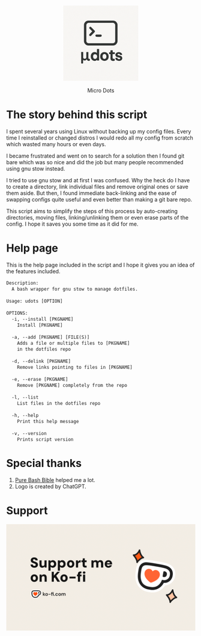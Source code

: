 <div align="center">
    <img width="200" src="images/logo.png" alt="Micro Dots Logo">
</div>
<p align="center">Micro Dots</p>

# The story behind this script
I spent several years using Linux without backing up my config files. Every time I reinstalled or changed distros I would redo all my config from scratch which wasted many hours or even days.

I became frustrated and went on to search for a solution then I found git bare which was so nice and did the job but many people recommended using gnu stow instead.

I tried to use gnu stow and at first I was confused. Why the heck do I have to create a directory, link individual files and remove original ones or save them aside. But then, I found immediate back-linking and the ease of swapping configs quite useful and even better than making a git bare repo.

This script aims to simplify the steps of this process by auto-creating directories, moving files, linking/unlinking them or even erase parts of the config. I hope it saves you some time as it did for me.

# Help page
This is the help page included in the script and I hope it gives you an idea of the features included.
```
Description:
  A bash wrapper for gnu stow to manage dotfiles.

Usage: udots [OPTION]

OPTIONS:
  -i, --install [PKGNAME]
    Install [PKGNAME]

  -a, --add [PKGNAME] [FILE(S)]
    Adds a file or multiple files to [PKGNAME] 
    in the dotfiles repo
  
  -d, --delink [PKGNAME]
    Remove links pointing to files in [PKGNAME]
  
  -e, --erase [PKGNAME]
    Remove [PKGNAME] completely from the repo
  
  -l, --list
    List files in the dotfiles repo

  -h, --help
    Print this help message

  -v, --version
    Prints script version
```

# Special thanks
1. [Pure Bash Bible](https://github.com/dylanaraps/pure-bash-bible) helped me a lot.
2. Logo is created by ChatGPT.

# Support
[![Support me on ko-fi](images/ko-fi.png)](https://ko-fi.com/skynetcat)
